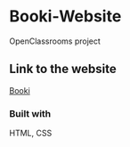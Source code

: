 # Booki-Website

OpenClassrooms project

## Link to the website

[Booki](https://dimterion.github.io/Booki-Website/)

### Built with

HTML, CSS
